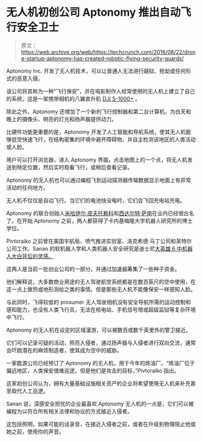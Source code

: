 # 无人机初创公司 Aptonomy 推出自动飞行安全卫士

> 原文：<https://web.archive.org/web/https://techcrunch.com/2016/08/22/drone-startup-aptonomy-has-created-robotic-flying-security-guards/>

Aptonomy Inc. 开发了无人机技术，可以让普通人无法进行越狱、抢劫或任何形式的恶意入侵。

该公司将其称为一种“飞行保安”，并在电影制作人经常使用的无人机上建立了自己的系统，这是一架携带相机的八翼直升机 [DJI S-1000+](https://web.archive.org/web/20230402094442/http://www.dji.com/product/spreading-wings-s1000) 。

除此之外，Aptonomy 还增加了一个新的飞行控制器和第二台计算机，为白天和晚上的摄像头、明亮的灯光和扬声器提供动力。

比硬件功能更重要的是，Aptonomy 开发了人工智能和导航系统，使其无人机能够低空快速飞行，在结构密集的环境中避开障碍物，并自主检测该地区的人类活动或人脸。

用户可以打开浏览器，进入 Aptonomy 界面，点击地图上的一个点，将无人机发送到特定位置，然后实时观看飞行，或稍后查看记录。

Aptonomy 的无人机也可以通过编程飞到运动探测器传输数据显示地面上有异常活动的任何地方。

无人机不仅仅是自动飞行。当它们的电池快没电时，它们会飞回充电站充电。

Aptonomy 的联合创始人[米哈伊尔·皮夫托赖科](https://web.archive.org/web/20230402094442/http://pivtoraiko.net/mihail/index.html)和[西达尔特·萨南](https://web.archive.org/web/20230402094442/http://people.seas.harvard.edu/~sanan/)在业内已经很出名了。在开始 Aptonomy 之前，两人都获得了卡内基梅隆大学机器人研究所的博士学位。

Pivtoraiko 之前曾在美国宇航局、喷气推进实验室、洛克希德·马丁公司和英特尔公司工作。Sanan 的软机器人学和人类机器人安全研究是迪士尼[大英雄 6 中机器人大白背后的灵感。](https://web.archive.org/web/20230402094442/http://www.moviefone.com/2014/07/15/big-hero-6-directors-new-trailer/)

这两人是当前一批创业公司的一部分，并通过加速器筹集了一些种子资金。

他们解释说，大多数商业用途的无人驾驶航空系统都是在数百英尺的空中使用，在这一点上做热或地形测绘之类的事情。但是那些无人机不能像保安一样感知人脸。

与此同时，飞得较低的 prosumer 无人驾驶相机没有安全导航所需的运动控制和感知能力，也没有人类飞行员，无法在核电站、手机信号塔或超级监狱等复杂环境中飞行。

Aptonomy 的无人机在设定的区域漫游，可以被数百或数千英里外的警卫接近。

它们可以记录可疑的活动，照亮入侵者，通过扬声器与入侵者进行双向交流，通常会吓跑潜在的麻烦制造者，使其成为空中的威胁。

一家能源公司已经预订了 Aptonomy 的无人机，用于今年的炼油厂。“炼油厂位于偏远地区，人类保安很难巡逻。但是他们是攻击的目标，”Pivtoraiko 指出。

这家初创公司认为，拥有大量基础设施相关资产的企业将希望使用无人机来补充甚至取代人工巡逻。

Sanan 说，深感安全担忧的企业最喜欢 Aptonomy 无人机的一点是，它们可以被编程为以符合所有相关法律和协议的方式接近入侵者。

这包括照明，如果可能的话录音，在接近入侵者之前，或者在升级到物理阻止他或她之前，使用你的声音。